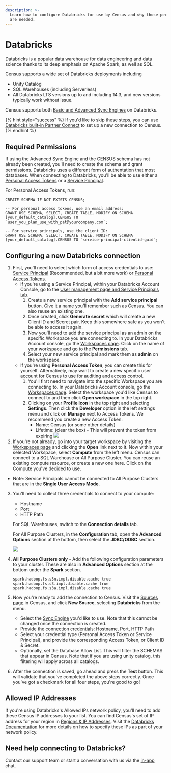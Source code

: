 ```yaml
---
description: >-
  Learn how to configure Databricks for use by Census and why those permissions
  are needed.
---
```


# Databricks

Databricks is a popular data warehouse for data engineering and data science thanks to its deep emphasis on Apache Spark, as well as SQL.

Census supports a wide set of Databricks deployments including

* Unity Catalog
* SQL Warehouses (including Serverless)
* All Databricks LTS versions up to and including 14.3, and new versions typically work without issue.

Census supports both [Basic and Advanced Sync Engines](../overview/#sync-engines) on Databricks.

{% hint style="success" %}
If you'd like to skip these steps, you can use [Databricks built-in Partner Connect](https://docs.databricks.com/en/partners/reverse-etl/census.html) to set up a new connection to Census.
{% endhint %}

## Required Permissions

If using the Advanced Sync Engine and the CENSUS schema has not already been created, you'll need to create the schema and grant permissions. Databricks uses a different form of authentation that most databases. When connecting to Databricks, you'll be able to use either a [Personal Access Tokens](https://docs.databricks.com/en/dev-tools/auth/pat.html) or a [Service Principal](https://docs.databricks.com/en/admin/users-groups/service-principals.html).

For Personal Access Tokens, run:

```
CREATE SCHEMA IF NOT EXISTS CENSUS;

-- For personal access tokens, use an email address:
GRANT USE SCHEMA, SELECT, CREATE TABLE, MODIFY ON SCHEMA [your_default_catalog].CENSUS TO `user_you_plan_use_with_pat@yourcompany.com`;

-- For service principals, use the client ID:
GRANT USE SCHEMA, SELECT, CREATE TABLE, MODIFY ON SCHEMA [your_default_catalog].CENSUS TO `service-principal-clientid-guid`;
```

## Configuring a new Databricks connection

1. First, you'll need to select which form of access credentials to use: [Service Principal](https://docs.databricks.com/en/admin/users-groups/service-principals.html) (Recommended, but a bit more work) or [Personal Access Tokens](https://docs.databricks.com/en/dev-tools/auth/pat.html).
   * If you're using a Service Principal, within your Databricks Account Console, go to the [User management page and Service Principals tab](https://accounts.cloud.databricks.com/users/serviceprincipals/).
     1. Create a new service principal with the **Add service principal** button. Give it a name you'll remember such as Census. You can also reuse an existing one.
     2. Once created, click **Generate secret** which will create a new Client ID and Secret pair. Keep this somewhere safe as you won't be able to access it again.
     3. Now you'll need to add the service principal as an admin on the specific Workspace you are connecting to. In your Databricks Account console, go the [Workspaces page](https://accounts.cloud.databricks.com/workspaces). Click on the name of your workspace and go to the **Permissions** tab.
     4. Select your new service principal and mark them as **admin** on the workspace.
   * If you're using **Personal Access Token**, you can create this for yourself. Alternatively, may want to create a new specific user account for Census to use for auditing and access control.
     1. You'll first need to navigate into the specific Workspace you are connecting to. In your Databricks Account console, go the [Workspaces page](https://accounts.cloud.databricks.com/workspaces). Select the workspace you'd like Census to connect to and then click **Open workspace** in the top right.
     2. Clicking on your **Profile Icon** in the top right and selecting **Settings**. Then click the **Developer** option in the left settings menu and click on **Manage** next to Access Tokens. We recommend you create a new Access Token:
        * Name: Census (or some other details)
        * Lifetime: (clear the box) - This will prevent the token from expiring ![](../../.gitbook/assets/screely-1619628186696.png)
2. If you're not already, go into your target workspace by visiting the [Workspaces page](https://accounts.cloud.databricks.com/workspaces) and clicking the **Open** link next to it. Now within your selected Workspace, select **Compute** from the left menu. Census can connect to a SQL Warehouse or All Purpose Cluster. You can reuse an existing compute resource, or create a new one here. Click on the Compute you've decided to use.

* Note: Service Principals cannot be connected to All Purpose Clusters that are in the **Single User Access Mode**.

3.  You'll need to collect three credentials to connect to your compute:

    * Hostname
    * Port
    * HTTP Path

    For SQL Warehouses, switch to the **Connection details** tab.

    For All Purpose Clusters, in the **Configuration** tab, open the **Advanced Options** section at the bottom, then select the **JDBC/ODBC** section.

    ![](../../.gitbook/assets/screely-1619627622845.png)
4.  **All Purpose Clusters only** - Add the following configuration parameters to your cluster. These are also in **Advanced Options** section at the bottom under the **Spark** section.

    ```
    spark.hadoop.fs.s3n.impl.disable.cache true
    spark.hadoop.fs.s3.impl.disable.cache true
    spark.hadoop.fs.s3a.impl.disable.cache true
    ```
5. Now you're ready to add the connection to Census. Visit the [Sources page](https://app.getcensus.com/sources) in Census, and click **New Source**, selecting **Databricks** from the menu.
   * Select the [Sync Engine](../overview/#sync-engines) you'd like to use. Note that this cannot be changed once the connection is created.
   * Provide the connection credentials: Hostname, Port, HTTP Path
   * Select your credential type (Personal Access Token or Service Principal), and provide the corresponding Access Token, or Client ID & Secret.
   * Optionally, set the Database Allow List. This will filter the SCHEMAS that appear in Census. Note that if you are using unity catalog, this filtering will apply across all catalogs.
6. After the connection is saved, go ahead and press the **Test** button. This will validate that you've completed the above steps correctly. Once you've got a checkmark for all four steps, you're good to go!

## Allowed IP Addresses

If you're using Databricks's Allowed IPs network policy, you'll need to add these Census IP addresses to your list. You can find Census's set of IP address for your region in [Regions & IP Addresses](../../misc/security-and-privacy/regions-and-ip-addresses.md#ip-addresses). Visit the [Databricks Documentation](https://docs.databricks.com/en/security/network/front-end/ip-access-list.html) for more details on how to specify these IPs as part of your network policy.

## Need help connecting to Databricks?

Contact our support team or start a conversation with us via the [in-app](https://app.getcensus.com) chat.
